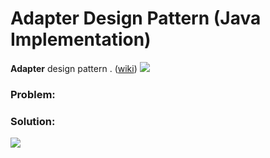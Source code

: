 # Adapter Design Pattern (Java Implementation)

**Adapter** design pattern . ([wiki]())
![](https://github.com/shamy1st/design-pattern-adapter-java/blob/main/adapter-uml.png)
### Problem: 

### Solution:
![](https://github.com/shamy1st/design-pattern-adapter-java/blob/main/adapter-solution-uml.png)
